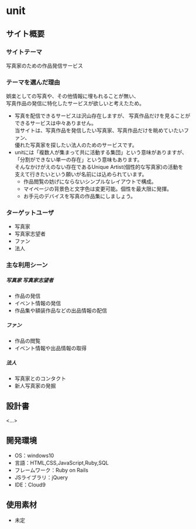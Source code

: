 # unit

## サイト概要
### サイトテーマ
写真家のための作品発信サービス

### テーマを選んだ理由
娯楽としての写真や、その他情報に埋もれることが無い、  
写真作品の発信に特化したサービスが欲しいと考えたため。  
* 写真を配信できるサービスは沢山存在しますが、
写真作品だけを見ることができるサービスは中々ありません。  
当サイトは、写真作品を発信したい写真家、写真作品だけを眺めていたいファン、  
優れた写真家を探したい法人のためのサービスです。
* unitには「複数人が集まって共に活動する集団」という意味がありますが、  
「分割ができない単一の存在」という意味もあります。  
そんなかけがえのない存在であるUnique Artist(個性的な写真家)の活動を  
支えて行きたいという願いが名前には込められています。
  * 作品閲覧の妨げにならないシンプルなレイアウトで構成。
  * マイページの背景色と文字色は変更可能。個性を最大限に発揮。
  * お手元のデバイスを写真の作品集にしましょう。

### ターゲットユーザ
* 写真家
* 写真家志望者
* ファン
* 法人

### 主な利用シーン
##### 写真家 写真家志望者
* 作品の発信
* イベント情報の発信
* 作品集や額装作品などの出品情報の配信
##### ファン
* 作品の閲覧
* イベント情報や出品情報の取得
##### 法人
* 写真家とのコンタクト
* 新人写真家の発掘


## 設計書
<...>

## 開発環境
- OS：windows10
- 言語：HTML,CSS,JavaScript,Ruby,SQL
- フレームワーク：Ruby on Rails
- JSライブラリ：jQuery
- IDE：Cloud9

## 使用素材
- 未定